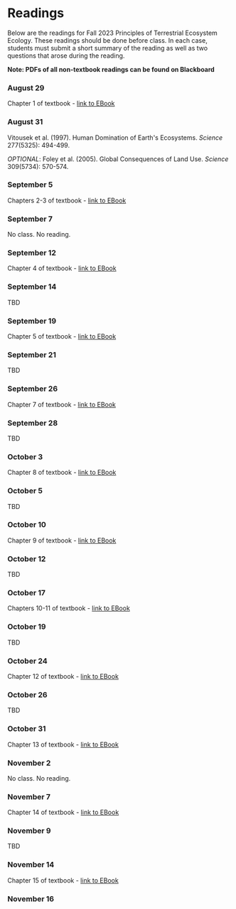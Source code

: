 # Readings
Below are the readings for Fall 2023 Principles of Terrestrial Ecosystem Ecology.
These readings should be done before class. In each case, students must submit a short
summary of the reading as well as two questions that arose during the reading.

**Note: PDFs of all non-textbook readings can be found on Blackboard**

### August 29
Chapter 1 of textbook
	- [link to EBook](https://www.springer.com/us/book/9780387783406)

### August 31
Vitousek et al. (1997). Human Domination of Earth's Ecosystems. *Science* 277(5325): 494-499.

*OPTIONAL*: Foley et al. (2005). Global Consequences of Land Use. *Science* 309(5734): 570-574.

### September 5
Chapters 2-3 of textbook
	- [link to EBook](https://www.springer.com/us/book/9780387783406)

### September 7
No class. No reading.

### September 12
Chapter 4 of textbook
	- [link to EBook](https://www.springer.com/us/book/9780387783406)

### September 14
TBD

### September 19
Chapter 5 of textbook
	- [link to EBook](https://www.springer.com/us/book/9780387783406)

### September 21
TBD

### September 26
Chapter 7 of textbook
	- [link to EBook](https://www.springer.com/us/book/9780387783406)

### September 28
TBD

### October 3
Chapter 8 of textbook
	- [link to EBook](https://www.springer.com/us/book/9780387783406)

### October 5
TBD

### October 10
Chapter 9 of textbook
	- [link to EBook](https://www.springer.com/us/book/9780387783406)

### October 12
TBD

### October 17
Chapters 10-11 of textbook
	- [link to EBook](https://www.springer.com/us/book/9780387783406)

### October 19
TBD

### October 24
Chapter 12 of textbook
	- [link to EBook](https://www.springer.com/us/book/9780387783406)

### October 26
TBD

### October 31
Chapter 13 of textbook
	- [link to EBook](https://www.springer.com/us/book/9780387783406)

### November 2
No class. No reading.

### November 7
Chapter 14 of textbook
	- [link to EBook](https://www.springer.com/us/book/9780387783406)

### November 9
TBD

### November 14
Chapter 15 of textbook
	- [link to EBook](https://www.springer.com/us/book/9780387783406)

### November 16